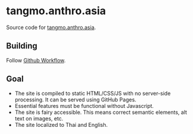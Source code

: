 # tangmo.anthro.asia

Source code for [tangmo.anthro.asia](https://tangmo.anthro.asia).

## Building

Follow [Github Workflow](.github/workflows/).

## Goal

- The site is compiled to static HTML/CSS/JS with no server-side processing. It can be served using GitHub Pages.
- Essential features must be functional without Javascript.
- The site is fairy accessible. This means correct semantic elements, alt text on images, etc.
- The site localized to Thai and English.
